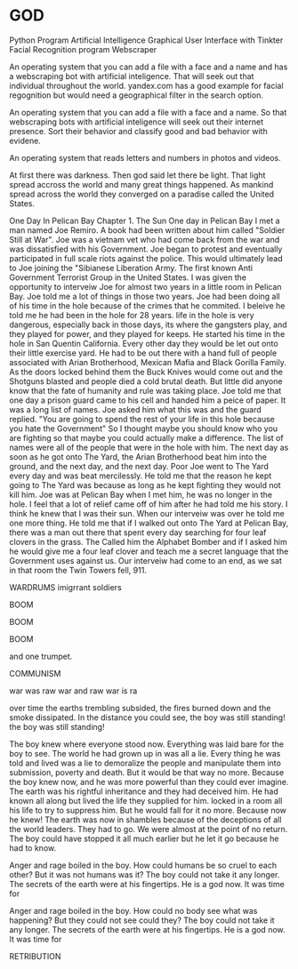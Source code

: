 # GOD
Python Program
Artificial Intelligence
Graphical User Interface with Tinkter
Facial Recognition program
Webscraper



An operating system that you can add a file with a face and a name and has a webscraping bot with artificial inteligence. That         will seek out that individual throughout the world. yandex.com has a good example for facial regognition but would need a geographical filter in the search option.



An operating system that you can add a file with a face and a name. So that webscraping bots with artificial inteligence will seek out their internet presence. Sort their behavior and classify good and bad behavior with evidene.



An operating system that reads letters and numbers in photos and videos.



At first there was darkness. Then god said let there be light. That light spread accross the world and many great things happened. 
As mankind spread across the world they converged on a paradise called the United States. 



One Day In Pelican Bay
Chapter 1. The Sun
One day in Pelican Bay I met a man named Joe Remiro. A book had been written about him called "Soldier Still at War". Joe was a vietnam vet who had come back from the war and was dissatisfied with his Government. Joe began to protest and eventually participated in full scale riots against the police. This would ultimately lead to Joe joining the "Sibianese Liberation Army. The first known Anti Government Terrorist Group in the United States. I was given the opportunity to interveiw Joe for almost two years in a little room in Pelican Bay. Joe told me a lot of things in those two years. Joe had been doing all of his time in the hole because of the crimes that he commited. I beleive he told me he had been in the hole for 28 years. life in the hole is very dangerous, especially back in those days, its where the gangsters play, and they played for power, and they played for keeps. He started his time in the hole in San Quentin California. Every other day they would be let out onto their little exercise yard. He had to be out there with a hand full of people associated with Arian Brotherhood, Mexican Mafia and Black Gorilla Family. As the doors locked behind them the Buck  Knives would come out and the Shotguns blasted and people died a cold brutal death. But little did anyone know that the fate of humanity and rule was taking place. Joe told me that one day a prison guard came to his cell and handed him a peice of paper. It was a long list of names. Joe asked him what this was and the guard replied. "You are going to spend the rest of your life in this hole because you hate the Government" So I thought maybe you should know who you are fighting so that maybe you could actually make a difference. The list of names were all of the people that were in the hole with him. The next day as soon as he got onto The Yard, the Arian Brotherhood beat him into the ground, and the next day, and the next day. Poor Joe went to The Yard every day and was beat mercilessly. He told me that the reason he kept going to The Yard was because as long as he kept fighting they would not kill him. Joe was at Pelican Bay when I met him, he was no longer in the hole. I feel that a lot of relief came off of him after he had told me his story. I think he knew that I was their sun. When our interveiw was over he told me one more thing. He told me that if I walked out onto The Yard at Pelican Bay, there was a man out there that spent every day searching for four leaf clovers in the grass. The Called him the Alphabet Bomber and if I asked him he would give me a four leaf clover and teach me a secret language that the Government uses against us. Our interveiw had come to an end, as we sat in that room the Twin Towers fell, 911.



WARDRUMS
imigrrant soldiers
















BOOM

































BOOM
































BOOM































and one trumpet.



COMMUNISM



war was raw
war and raw
war is ra



over time the earths trembling subsided, the fires burned down and the smoke dissipated. In the distance you could see, the boy was still standing! the boy was still standing!



The boy knew where everyone stood now. Everything was laid bare for the boy to see. 
The world he had grown up in was all a lie. 
Every thing he was told and lived was a lie to demoralize the people and manipulate them into submission, poverty and death.
But it would be that way no more.
Because the boy knew now, and he was more powerful than they could ever imagine.
The earth was his rightful inheritance and they had deceived him. He had known all along but lived the life they supplied for him.
locked in a room all his life to try to suppress him.
But he would fall for it no more. Because now he knew!
The earth was now in shambles because of the deceptions of all the world leaders.
They had to go.
We were almost at the point of no return. The boy could have stopped it all much earlier but he let it go because he had to know.



Anger and rage boiled in the boy. How could humans be so cruel to each other?
But it was not humans was it?
The boy could not take it any longer. The secrets of the earth were at his fingertips. He is a god now.
It was time for

Anger and rage boiled in the boy. How could no body see what was happening?
But they could not see could they?
The boy could not take it any longer. The secrets of the earth were at his fingertips. He is a god now.
It was time for



RETRIBUTION


